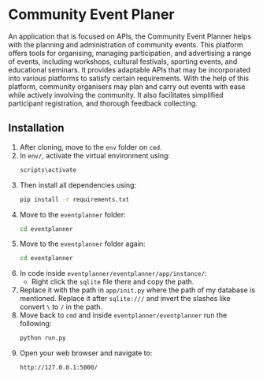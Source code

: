 # Community Event Planer
An application that is focused on APIs, the Community Event Planner helps with the planning and administration of community events. This platform offers tools for organising, managing participation, and advertising a range of events, including workshops, cultural festivals, sporting events, and educational seminars. It provides adaptable APIs that may be incorporated into various platforms to satisfy certain requirements. With the help of this platform, community organisers may plan and carry out events with ease while actively involving the community. It also facilitates simplified participant registration, and thorough feedback collecting.
## Installation

1. After cloning, move to the `env` folder on `cmd`.
2. In `env/`, activate the virtual environment using:
    ```sh
    scripts\activate
    ```
3. Then install all dependencies using:
    ```sh
    pip install -r requirements.txt
    ```
4. Move to the `eventplanner` folder:
    ```sh
    cd eventplanner
    ```
5. Move to the `eventplanner` folder again:
    ```sh
    cd eventplanner
    ```
6. In code inside `eventplanner/eventplanner/app/instance/`:
    - Right click the `sqlite` file there and copy the path.
7. Replace it with the path in `app/init.py` where the path of my database is mentioned. Replace it after `sqlite:///` and invert the slashes like convert `\` to `/` in the path.
8. Move back to `cmd` and inside `eventplanner/eventplanner` run the following:
    ```sh
    python run.py
    ```
9. Open your web browser and navigate to:
    ```
    http://127.0.0.1:5000/
    ```

